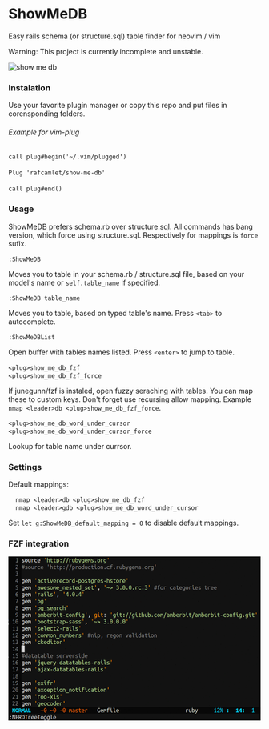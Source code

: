 # ShowMeDB

Easy rails schema (or structure.sql) table finder for neovim / vim

Warning: This project is currently incomplete and unstable.

![show me db](https://raw.githubusercontent.com/rafcamlet/show-me-db/master/gifs/show_me_db.gif)

### Instalation

Use your favorite plugin manager or copy this repo and put files in corensponding folders.

###### Example for vim-plug
```vim
call plug#begin('~/.vim/plugged')

Plug 'rafcamlet/show-me-db'

call plug#end()
```

### Usage

ShowMeDB prefers schema.rb over structure.sql. All commands has bang version, which force using structure.sql. Respectively for mappings is `force` sufix.

```
:ShowMeDB
```
Moves you to table in your schema.rb / structure.sql file, based on your model's name or `self.table_name` if specified.

```
:ShowMeDB table_name
```
Moves you to table, based on typed table's name. Press `<tab>` to autocomplete.

```
:ShowMeDBList
```
Open buffer with tables names listed. Press `<enter>` to jump to table.

```
<plug>show_me_db_fzf
<plug>show_me_db_fzf_force
```
If junegunn/fzf is instaled, open fuzzy seraching with tables. You can map these to custom keys. Don't forget use recursing allow mapping. Example `nmap <leader>db <plug>show_me_db_fzf_force`.

```
<plug>show_me_db_word_under_cursor
<plug>show_me_db_word_under_cursor_force
```
Lookup for table name under currsor.

### Settings


Default mappings:

```
  nmap <leader>db <plug>show_me_db_fzf
  nmap <leader>gdb <plug>show_me_db_word_under_cursor
```

Set `let g:ShowMeDB_default_mapping = 0` to disable default mappings.

### FZF integration

![fzf integration gif ](https://raw.githubusercontent.com/rafcamlet/show-me-db/master/gifs/fzf-integration.gif)
